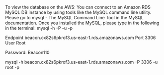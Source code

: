 To view the database on the AWS:
You can connect to an Amazon RDS MySQL DB instance by using tools like the MySQL command line utility. 
Please go to mysql - The MySQL Command Line Tool in the MySQL documentation. 
Once you installed the MySQL, please type in the following in the terminal:
  mysql -h <endpoint> -P <Port> -u <user> -p
  
Endpoint
beacon.cx82s6pkrof3.us-east-1.rds.amazonaws.com
Port
3306
User
Root

Password: Beacon110

mysql -h beacon.cx82s6pkrof3.us-east-1.rds.amazonaws.com -P 3306 -u root -p


